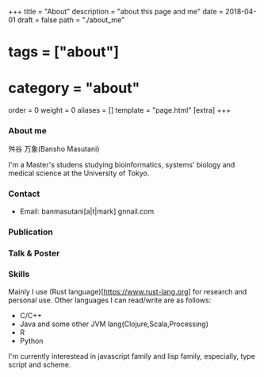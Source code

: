 +++
title = "About"
description = "about this page and me"
date = 2018-04-01
draft = false
path = "./about_me"
# tags = ["about"]
# category = "about"
order = 0
weight = 0
aliases = []
template = "page.html"
[extra]
+++

### About me

舛谷 万象(Bansho Masutani)

I'm a Master's studens studying bioinformatics, systems' biology and medical science at the University of Tokyo.

### Contact

- Email: banmasutani[a|t|mark] gnnail.com


### Publication

### Talk & Poster

### Skills

Mainly I use (Rust language)[https://www.rust-lang.org] for research and personal use.
Other languages I can read/write are as follows:

- C/C++
- Java and some other JVM lang(Clojure,Scala,Processing)
- R
- Python

I'm currently interestead in javascript family and lisp family, especially, type script and scheme.

